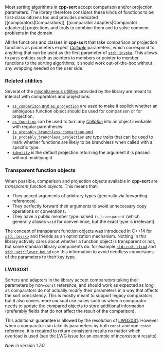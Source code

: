 Most sorting algorithms in **cpp-sort** accept comparison and/or projection parameters. The library therefore considers these kinds of functions to be first-class citizens too and provides dedicated [[comparators|Comparators]], [[comparator adapters|Comparator adapters]] projections and tools to combine them and to solve common problems in the domain.

All the functions and classes in **cpp-sort** that take comparison or projection functions as parameters expect [*Callable*][callable] parameters, which correspond to anything that can be used as the first parameter of [`std::invoke`][std-invoke]. This allows to pass entities such as pointers to members or pointer to member functions to the sorting algorithms; it should work out-of-the-box without any wrapping needed on the user side.

### Related utilities

Several of the [miscellaneous utilities][utilities] provided by the library are meant to interact with comparators and projections:
- [`as_comparison` and `as_projection`][as-comparison-as-projection] are used to make it explicit whether an ambiguous function object should be used for comparison or for projection.
- [`as_function`][as-function] can be used to turn any [*Callable*][callable] into an object invokable with regular parentheses.
- [`is_probably_branchless_comparison` and `is_probably_branchless_projection`][branchless-traits] are type traits that can be used to mark whether functions are likely to be branchless when called with a specific type.
- [`identity`][misc-function-objects] is the default projection returning the argument it is passed without modifying it.

### Transparent function objects

When possible, comparison and projection objects available in **cpp-sort** are *transparent function objects*. This means that:
* They accept arguments of arbitrary types (generally via forwarding references).
* They perfectly forward their arguments to avoid unnecessary copy operations or conversions.
* They have a public member type named `is_transparent` (which generally aliases `void` for convenience, but the exact type is irrelevant).

The concept of transparent function objects was introduced in C++14 for [`std::less<>`][std-less-void] and friends as an optimization mechanism. Nothing in this library actively cares about whether a function object is transparent or not, but some standard library components do: for example [`std::set::find`][std-set-find] and [`std::set::lower_bound`][std-set-lower-bound] use this information to avoid needless conversions of the parameters to their key type.

### LWG3031

Sorters and adapters in the library accept comparators taking their parameters by non-`const` reference, and should work as expected as long as comparators do not actually modify their parameters in a way that affects the sort consistency. This is mostly meant to support legacy comparators, but it also covers more unusual use cases such as when a comparator needs to update the compared objects to store additional information (preferably fields that do not affect the result of the comparison).

This additional guarantee is allowed by the resolution of [LWG3031][lwg3031]. However when a comparator can take its parameters by both `const` and non-`const` reference, it is required to return consistent results no matter which overload is used (see the LWG issue for an example of inconsistent results).

*New in version 1.7.0*


  [as-comparison-as-projection]: https://github.com/Morwenn/cpp-sort/wiki/Miscellaneous-utilities#as_comparison-and-as_projection
  [as-function]: https://github.com/Morwenn/cpp-sort/wiki/Miscellaneous-utilities#as_function
  [branchless-traits]: https://github.com/Morwenn/cpp-sort/wiki/Miscellaneous-utilities#branchless-traits
  [callable]: https://en.cppreference.com/w/cpp/named_req/Callable
  [lwg3031]: https://wg21.link/LWG3031
  [misc-function-objects]: https://github.com/Morwenn/cpp-sort/wiki/Miscellaneous-utilities#miscellaneous-function-objects
  [std-invoke]: https://en.cppreference.com/w/cpp/utility/functional/invoke
  [std-less-void]: https://en.cppreference.com/w/cpp/utility/functional/less_void
  [std-set-find]: https://en.cppreference.com/w/cpp/container/set/find
  [std-set-lower-bound]: https://en.cppreference.com/w/cpp/container/set/lower_bound
  [utilities]: https://github.com/Morwenn/cpp-sort/wiki/Miscellaneous-utilities
